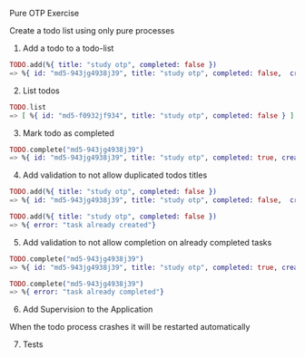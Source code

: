 Pure OTP Exercise

Create a todo list using only pure processes

1) Add a todo to a todo-list

```ex
TODO.add(%{ title: "study otp", completed: false })
=> %{ id: "md5-943jg4938j39", title: "study otp", completed: false,  created_at:"2018-10-02" }
```

2) List todos

```ex
TODO.list
=> [ %{ id: "md5-f0932jf934", title: "study otp", completed: false } ]
```

3) Mark todo as completed

```ex
TODO.complete("md5-943jg4938j39")
=> %{ id: "md5-943jg4938j39", title: "study otp", completed: true, created_at: "2018-10-03", completed_at:"2018-10-03" }
```

4) Add validation to not allow duplicated todos titles

```ex
TODO.add(%{ title: "study otp", completed: false })
=> %{ id: "md5-943jg4938j39", title: "study otp", completed: false,  created_at:"2018-10-02" }

TODO.add(%{ title: "study otp", completed: false })
=> %{ error: "task already created"}
```

5) Add validation to not allow completion on already completed tasks

```ex
TODO.complete("md5-943jg4938j39")
=> %{ id: "md5-943jg4938j39", title: "study otp", completed: true, created_at: "2018-10-03", completed_at:"2018-10-03" }

TODO.complete("md5-943jg4938j39")
=> %{ error: "task already completed"}
```

6) Add Supervision to the Application

When the todo process crashes it will be restarted automatically

7) Tests
